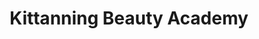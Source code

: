 ---
title: "Kittanning Beauty Academy"
url: /kittanning/kittanning-beauty-academy/
shop: Friseur
---